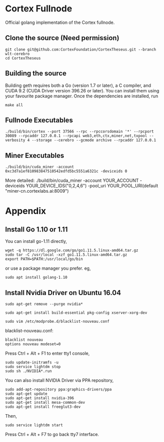 # Cortex Fullnode

Official golang implementation of the Cortex fullnode.

## Clone the source (Need permission)

    git clone git@github.com:CortexFoundation/CortexTheseus.git --branch wlt-cerebro
    cd CortexTheseus

## Building the source

Building geth requires both a Go (version 1.7 or later), a C compiler, and CUDA 9.2 (CUDA Driver version 396.26 or later).
You can install them using your favourite package manager.
Once the dependencies are installed, run

    make all

## Fullnode Executables

    ./build/bin/cortex --port 37566 --rpc --rpccorsdomain '*' --rpcport 30089 --rpcaddr 127.0.0.1 --rpcapi web3,eth,ctx,miner,net,txpool --verbosity 4 --storage --cerebro --gcmode archive --rpcaddr 127.0.0.1

## Miner Executables
    ./build/bin/cuda_miner -account 0xc3d7a1ef810983847510542edfd5bc5551a6321c -deviceids 0

More detailed:
    ./build/bin/cuda_miner -account YOUR_ACCOUNT -deviceids YOUR_DEVICE_IDS("0,2,4,6") -pool_uri YOUR_POOL_URI(default "miner-cn.cortexlabs.ai:8009")

# Appendix


## Install Go 1.10 or 1.11

You can install go-1.11 directly,

    wget -q https://dl.google.com/go/go1.11.5.linux-amd64.tar.gz
    sudo tar -C /usr/local -xzf go1.11.5.linux-amd64.tar.gz
    export PATH=$PATH:/usr/local/go/bin

or use a package manager you prefer. eg,

    sudo apt install golang-1.10




## Install Nvidia Driver on Ubuntu 16.04

    sudo apt-get remove --purge nvidia*

    sudo apt-get install build-essential pkg-config xserver-xorg-dev 

    sudo vim /etc/modprobe.d/blacklist-nouveau.conf

blacklist-nouveau.conf:

    blacklist nouveau
    options nouveau modeset=0

Press Ctrl + Alt + F1 to enter tty1 console,
 
    sudo update-initramfs -u
    sudo service lightdm stop
    sudo sh ./NVIDIA*.run

You can also install NVIDIA Driver via PPA repository,

    sudo add-apt-repository ppa:graphics-drivers/ppa
    sudo apt-get update
    sudo apt-get install nvidia-396
    sudo apt-get install mesa-common-dev
    sudo apt-get install freeglut3-dev

Then,

    sudo service lightdm start

Press Ctrl + Alt + F7 to go back tty7 interface.

